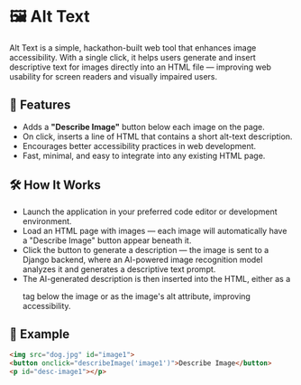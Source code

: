 # 🖼️ Alt Text

Alt Text is a simple, hackathon-built web tool that enhances image accessibility. With a single click, it helps users generate and insert descriptive text for images directly into an HTML file — improving web usability for screen readers and visually impaired users.

## 🚀 Features

- Adds a **"Describe Image"** button below each image on the page.
- On click, inserts a line of HTML that contains a short alt-text description.
- Encourages better accessibility practices in web development.
- Fast, minimal, and easy to integrate into any existing HTML page.

## 🛠️ How It Works
- Launch the application in your preferred code editor or development environment.
- Load an HTML page with images — each image will automatically have a "Describe Image" button appear beneath it.
- Click the button to generate a description — the image is sent to a Django backend, where an AI-powered image recognition model analyzes it and generates a descriptive text prompt.
- The AI-generated description is then inserted into the HTML, either as a <p> tag below the image or as the image's alt attribute, improving accessibility.

## 📄 Example

```html
<img src="dog.jpg" id="image1">
<button onclick="describeImage('image1')">Describe Image</button>
<p id="desc-image1"></p>
